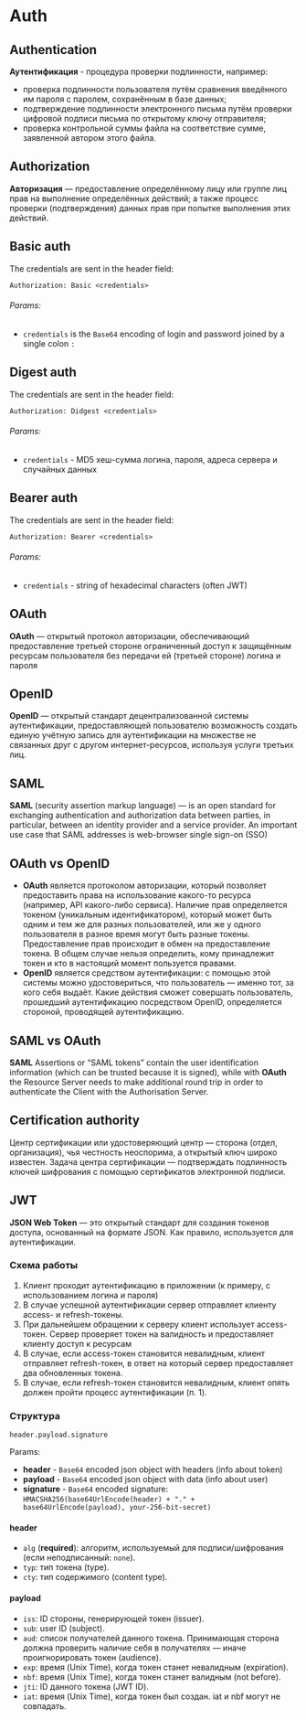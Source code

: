 # Auth

## Authentication

**Аутентификация** - процедура проверки подлинности, например:
* проверка подлинности пользователя путём сравнения введённого им пароля с паролем, сохранённым в базе данных;
* подтверждение подлинности электронного письма путём проверки цифровой подписи письма по открытому ключу отправителя;
* проверка контрольной суммы файла на соответствие сумме, заявленной автором этого файла.


## Authorization

**Авторизация** — предоставление определённому лицу или группе лиц прав на выполнение определённых действий; 
а также процесс проверки (подтверждения) данных прав при попытке выполнения этих действий.


## Basic auth

The credentials are sent in the header field:
```
Authorization: Basic <credentials>
```
###### Params:
- `credentials` is the `Base64` encoding of login and password joined by a single colon `:`


## Digest auth

The credentials are sent in the header field:
```
Authorization: Didgest <credentials>
```
###### Params:
- `credentials` - MD5 хеш-сумма логина, пароля, адреса сервера и случайных данных


## Bearer auth

The credentials are sent in the header field:
```
Authorization: Bearer <credentials>
```
###### Params:
- `credentials` - string of hexadecimal characters (often JWT)


## OAuth

**OAuth** — открытый протокол авторизации, обеспечивающий предоставление третьей стороне ограниченный доступ 
к защищённым ресурсам пользователя без передачи ей (третьей стороне) логина и пароля


## OpenID

**OpenID** — открытый стандарт децентрализованной системы аутентификации, 
предоставляющей пользователю возможность создать единую учётную запись
для аутентификации на множестве не связанных друг с другом интернет-ресурсов, используя услуги третьих лиц.


## SAML

**SAML** (security assertion markup language) — is an open standard for exchanging authentication 
and authorization data between parties, in particular, between an identity provider and a service provider.
An important use case that SAML addresses is web-browser single sign-on (SSO)


## OAuth vs OpenID
- **OAuth** является протоколом авторизации, который позволяет предоставить права на использование какого-то ресурса (например, API какого-либо сервиса). Наличие прав определяется токеном (уникальным идентификатором), который может быть одним и тем же для разных пользователей, или же у одного пользователя в разное время могут быть разные токены. Предоставление прав происходит в обмен на предоставление токена. В общем случае нельзя определить, кому принадлежит токен и кто в настоящий момент пользуется правами.
- **OpenID** является средством аутентификации: с помощью этой системы можно удостовериться, что пользователь — именно тот, за кого себя выдаёт. Какие действия сможет совершать пользователь, прошедший аутентификацию посредством OpenID, определяется стороной, проводящей аутентификацию.


## SAML vs OAuth

**SAML** Assertions or “SAML tokens” contain the user identification information (which can be trusted because it is signed), 
while with **OAuth** the Resource Server needs to make additional round trip in order to authenticate the Client with the Authorisation Server.


## Certification authority
Центр сертификации или удостоверяющий центр — сторона (отдел, организация), чья честность неоспорима, а открытый ключ широко известен. 
Задача центра сертификации — подтверждать подлинность ключей шифрования с помощью сертификатов электронной подписи.


## JWT

**JSON Web Token** — это открытый стандарт для создания токенов доступа, основанный на формате JSON. 
Как правило, используется для аутентификации.

### Схема работы
1. Клиент проходит аутентификацию в приложении (к примеру, с использованием логина и пароля)
2. В случае успешной аутентификации сервер отправляет клиенту access- и refresh-токены.
3. При дальнейшем обращении к серверу клиент использует access-токен. Сервер проверяет токен на валидность и предоставляет клиенту доступ к ресурсам
4. В случае, если access-токен становится невалидным, клиент отправляет refresh-токен, в ответ на который сервер предоставляет два обновленных токена.
5. В случае, если refresh-токен становится невалидным, клиент опять должен пройти процесс аутентификации (п. 1).

### Структура

```
header.payload.signature
```
Params:
- **header** - `Base64` encoded json object with headers (info about token)
- **payload** - `Base64` encoded json object with data (info about user)
- **signature** - `Base64` encoded signature: `HMACSHA256(base64UrlEncode(header) + "." + base64UrlEncode(payload), your-256-bit-secret)`

#### header
* `alg` (**required**): алгоритм, используемый для подписи/шифрования (если неподписанный: `none`).
* `typ`: тип токена (type).
* `cty`: тип содержимого (content type).

#### payload
* `iss`: ID стороны, генерирующей токен (issuer).
* `sub`: user ID (subject).
* `aud`: список получателей данного токена. Принимающая сторона должна проверить наличие себя в получателях — иначе проигнорировать токен (audience).
* `exp`: время (Unix Time), когда токен станет невалидным (expiration).
* `nbf`: время (Unix Time), когда токен станет валидным (not before).
* `jti`: ID данного токена (JWT ID).
* `iat`: время (Unix Time), когда токен был создан. iat и nbf могут не совпадать.


